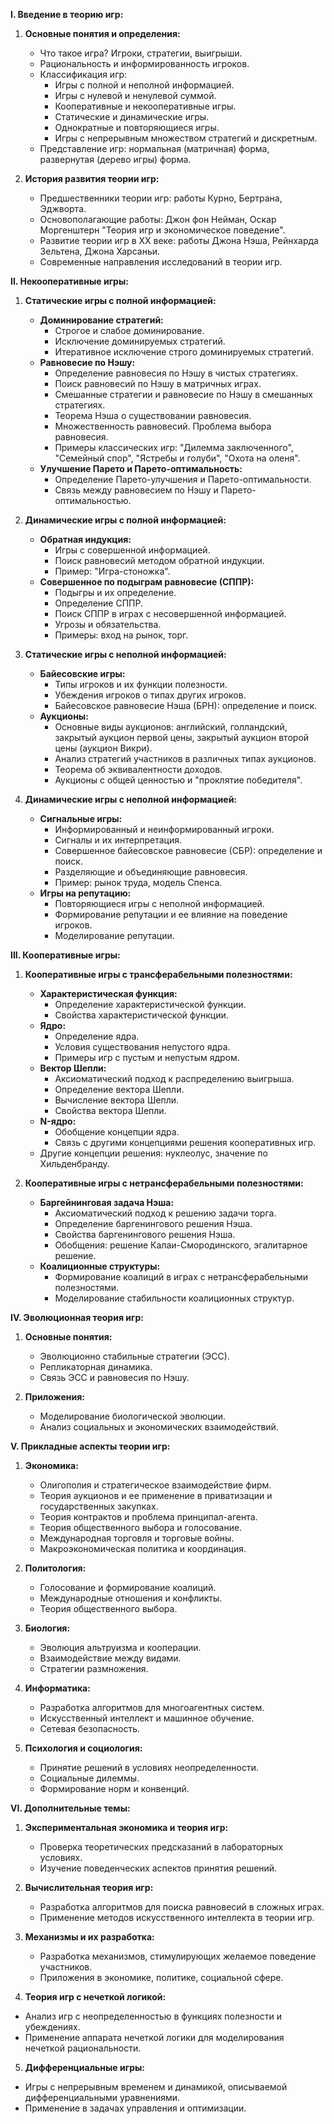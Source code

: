 **I. Введение в теорию игр:**

1. **Основные понятия и определения:**
    *   Что такое игра? Игроки, стратегии, выигрыши.
    *   Рациональность и информированность игроков.
    *   Классификация игр:
        *   Игры с полной и неполной информацией.
        *   Игры с нулевой и ненулевой суммой.
        *   Кооперативные и некооперативные игры.
        *   Статические и динамические игры.
        *   Однократные и повторяющиеся игры.
        *   Игры с непрерывным множеством стратегий и дискретным.
    *   Представление игр: нормальная (матричная) форма, развернутая (дерево игры) форма.

2. **История развития теории игр:**
    *   Предшественники теории игр: работы Курно, Бертрана, Эджворта.
    *   Основополагающие работы: Джон фон Нейман, Оскар Моргенштерн "Теория игр и экономическое поведение".
    *   Развитие теории игр в XX веке: работы Джона Нэша, Рейнхарда Зельтена, Джона Харсаньи.
    *   Современные направления исследований в теории игр.

**II. Некооперативные игры:**

1. **Статические игры с полной информацией:**
    *   **Доминирование стратегий:**
        *   Строгое и слабое доминирование.
        *   Исключение доминируемых стратегий.
        *   Итеративное исключение строго доминируемых стратегий.
    *   **Равновесие по Нэшу:**
        *   Определение равновесия по Нэшу в чистых стратегиях.
        *   Поиск равновесий по Нэшу в матричных играх.
        *   Смешанные стратегии и равновесие по Нэшу в смешанных стратегиях.
        *   Теорема Нэша о существовании равновесия.
        *   Множественность равновесий. Проблема выбора равновесия.
        *   Примеры классических игр: "Дилемма заключенного", "Семейный спор", "Ястребы и голуби", "Охота на оленя".
    *   **Улучшение Парето и Парето-оптимальность:**
        *   Определение Парето-улучшения и Парето-оптимальности.
        *   Связь между равновесием по Нэшу и Парето-оптимальностью.

2. **Динамические игры с полной информацией:**
    *   **Обратная индукция:**
        *   Игры с совершенной информацией.
        *   Поиск равновесий методом обратной индукции.
        *   Пример: "Игра-стоножка".
    *   **Совершенное по подыграм равновесие (СППР):**
        *   Подыгры и их определение.
        *   Определение СППР.
        *   Поиск СППР в играх с несовершенной информацией.
        *   Угрозы и обязательства.
        *   Примеры: вход на рынок, торг.

3. **Статические игры с неполной информацией:**
    *   **Байесовские игры:**
        *   Типы игроков и их функции полезности.
        *   Убеждения игроков о типах других игроков.
        *   Байесовское равновесие Нэша (БРН): определение и поиск.
    *   **Аукционы:**
        *   Основные виды аукционов: английский, голландский, закрытый аукцион первой цены, закрытый аукцион второй цены (аукцион Викри).
        *   Анализ стратегий участников в различных типах аукционов.
        *   Теорема об эквивалентности доходов.
        *   Аукционы с общей ценностью и "проклятие победителя".

4. **Динамические игры с неполной информацией:**
    *   **Сигнальные игры:**
        *   Информированный и неинформированный игроки.
        *   Сигналы и их интерпретация.
        *   Совершенное байесовское равновесие (СБР): определение и поиск.
        *   Разделяющие и объединяющие равновесия.
        *   Пример: рынок труда, модель Спенса.
    *   **Игры на репутацию:**
        *   Повторяющиеся игры с неполной информацией.
        *   Формирование репутации и ее влияние на поведение игроков.
        *   Моделирование репутации.

**III. Кооперативные игры:**

1. **Кооперативные игры с трансферабельными полезностями:**
    *   **Характеристическая функция:**
        *   Определение характеристической функции.
        *   Свойства характеристической функции.
    *   **Ядро:**
        *   Определение ядра.
        *   Условия существования непустого ядра.
        *   Примеры игр с пустым и непустым ядром.
    *   **Вектор Шепли:**
        *   Аксиоматический подход к распределению выигрыша.
        *   Определение вектора Шепли.
        *   Вычисление вектора Шепли.
        *   Свойства вектора Шепли.
    *   **N-ядро:**
        *   Обобщение концепции ядра.
        *   Связь с другими концепциями решения кооперативных игр.
    *   Другие концепции решения: нуклеолус, значение по Хильденбранду.

2. **Кооперативные игры с нетрансферабельными полезностями:**
    *   **Баргейнинговая задача Нэша:**
        *   Аксиоматический подход к решению задачи торга.
        *   Определение баргенингового решения Нэша.
        *   Свойства баргенингового решения Нэша.
        *   Обобщения: решение Калаи-Смородинского, эгалитарное решение.
    *   **Коалиционные структуры:**
        *   Формирование коалиций в играх с нетрансферабельными полезностями.
        *   Моделирование стабильности коалиционных структур.

**IV. Эволюционная теория игр:**

1. **Основные понятия:**
    *   Эволюционно стабильные стратегии (ЭСС).
    *   Репликаторная динамика.
    *   Связь ЭСС и равновесия по Нэшу.

2. **Приложения:**
    *   Моделирование биологической эволюции.
    *   Анализ социальных и экономических взаимодействий.

**V. Прикладные аспекты теории игр:**

1. **Экономика:**
    *   Олигополия и стратегическое взаимодействие фирм.
    *   Теория аукционов и ее применение в приватизации и государственных закупках.
    *   Теория контрактов и проблема принципал-агента.
    *   Теория общественного выбора и голосование.
    *   Международная торговля и торговые войны.
    *   Макроэкономическая политика и координация.

2. **Политология:**
    *   Голосование и формирование коалиций.
    *   Международные отношения и конфликты.
    *   Теория общественного выбора.

3. **Биология:**
    *   Эволюция альтруизма и кооперации.
    *   Взаимодействие между видами.
    *   Стратегии размножения.

4. **Информатика:**
    *   Разработка алгоритмов для многоагентных систем.
    *   Искусственный интеллект и машинное обучение.
    *   Сетевая безопасность.

5. **Психология и социология:**
    *   Принятие решений в условиях неопределенности.
    *   Социальные дилеммы.
    *   Формирование норм и конвенций.

**VI. Дополнительные темы:**

1. **Экспериментальная экономика и теория игр:**
    *   Проверка теоретических предсказаний в лабораторных условиях.
    *   Изучение поведенческих аспектов принятия решений.

2. **Вычислительная теория игр:**
    *   Разработка алгоритмов для поиска равновесий в сложных играх.
    *   Применение методов искусственного интеллекта в теории игр.

3. **Механизмы и их разработка:**
    *   Разработка механизмов, стимулирующих желаемое поведение участников.
    *   Приложения в экономике, политике, социальной сфере.

4. **Теория игр с нечеткой логикой:**
* Анализ игр с неопределенностью в функциях полезности и убеждениях.
* Применение аппарата нечеткой логики для моделирования нечеткой рациональности.

5. **Дифференциальные игры:**
* Игры с непрерывным временем и динамикой, описываемой дифференциальными уравнениями.
* Применение в задачах управления и оптимизации.